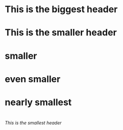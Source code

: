 # <h1> This is the biggest header
# This is the smaller header
# smaller
# even smaller
# nearly smallest
# <h6> This is the smallest header

